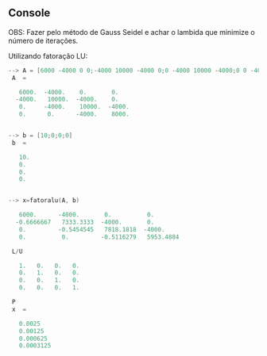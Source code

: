 ## Console


OBS: Fazer pelo método de Gauss Seidel e achar o lambida que minimize o número de iterações.

Utilizando fatoração LU:

```c
--> A = [6000 -4000 0 0;-4000 10000 -4000 0;0 -4000 10000 -4000;0 0 -4000 8000]
 A  = 

   6000.  -4000.    0.       0.   
  -4000.   10000.  -4000.    0.   
   0.     -4000.    10000.  -4000.
   0.      0.      -4000.    8000.


--> b = [10;0;0;0]
 b  = 

   10.
   0.
   0.
   0.


--> x=fatoralu(A, b)

   6000.      -4000.       0.          0.       
  -0.6666667   7333.3333  -4000.       0.       
   0.         -0.5454545   7818.1818  -4000.    
   0.          0.         -0.5116279   5953.4884

 L/U

   1.   0.   0.   0.
   0.   1.   0.   0.
   0.   0.   1.   0.
   0.   0.   0.   1.

 P
 x  = 

   0.0025
   0.00125
   0.000625
   0.0003125
```
